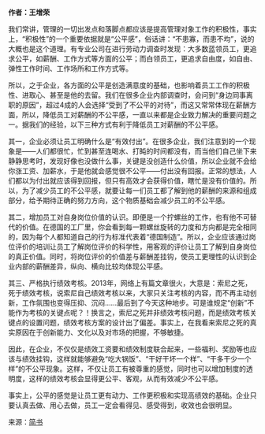 **作者：王增荣**

我们常讲，管理的一切出发点和落脚点都应该是提高管理对象工作的积极性，事实上，“积极性”的一个重要依据就是“公平感”，俗话讲：“不患寡，而患不均”，说的大概也是这个道理。有专业公司在进行劳动力调查时发现：大多数蓝领员工，更追求公平，如薪酬、工作方式等方面的公平；而白领员工，更追求自由度，如自由、弹性工作时间、工作场所和工作方式等。

所以，之于企业，各方面的公平是创造满意度的基础，也影响着员工工作的积极性、进取心、甚至是他的去留。我们在很多企业内部调查时，会问到“身边同事离职的原因”，超过4成的人会选择“受到了不公平的对待”，而这又常常体现在薪酬方面，所以，降低员工对薪酬的不公平感，一直以来都是企业致力解决的重要问题之一。据我们的经验，以下三种方式有利于降低员工对薪酬的不公平感。

其一，企业必须让员工明确什么是“有效付出”。在很多企业，我们注意到的一个现象是——人们都很忙，忙到甚至连喝水、打盹的时间都没有，而当他们自己坐下来静静思考时，发现好像也没做什么事，关键是没创造什么价值，所以企业就不会给你涨工资、加薪水，于是他就会感觉很不公平——付出没有回报。正常的想法，人们都以为付出就应该得到回报，但只有高效才会获得价值，瞎忙是没有价值的。所以，为了减少员工的不公平感，就要让每一们员工都了解到他的薪酬的来源和组成部分，给予期待正确的努力方向，这个物质基础会减少员工的不公平感。

其二，增加员工对自身岗位价值的认识。即便是一个拧螺丝的工作，也有他不可替代的价值。在德国的工厂里，你会看到每一颗螺丝旋转的力度和方向都是完全相同的，因为每个人都知道自己的行为标准代表着“德国制造”。所以，企业应该通过岗位评价的培训让员工了解岗位评价的科学性，用客观的评价让员工了解到自身岗位的真正价值。同时，将岗位评价的价值差与薪酬差挂钩，使员工更理性的认识到企业内部的薪酬差异，纵向、横向比较均体现公平感。

其三、严格执行绩效考核。2013年，网络上有篇文章很火，大意是：索尼之死，死于绩效考核，说索尼自己绩效考核以来，大家只关注考核的内容，而不再主动创新，工作氛围也变得压抑、沉闷……最后到了今天这种地步。可是谁规定“创新”不能作为考核的关键点呢？！换言之，索尼之死并非绩效考核问题，而是绩效考核关键点的设置问题，绩效考核方案的设计出了偏差。事实上，在我看来索尼之死的真实原因在于创新能力、文化以及对市场的把握，不够敏捷。

因此，在企业，不仅仅是绩效工资要和绩效制度联合起来，一些福利、奖励等也应该与绩效挂钩，这样就能够避免“吃大锅饭”、“干好干坏一个样”、“干多干少一个样”的不公平现象。这样，不仅让员工有被尊重的感觉，同时也可以增加制度的透明度，这样的绩效考核会显得更公平、客观，从而有效减少不公平感。

事实上，公平的感觉是让员工更有动力、工作更积极和实现高绩效的基础。企业只要认真去做、用心去做，员工一定会看得见、感受得到，收效也会很明显。

来源：[简书](http://jianshu.io/p/c2de9b2b9a81)
